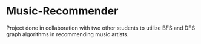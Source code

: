 # Music-Recommender

Project done in collaboration with two other students to utilize BFS and DFS graph algorithms in recommending music artists. 
